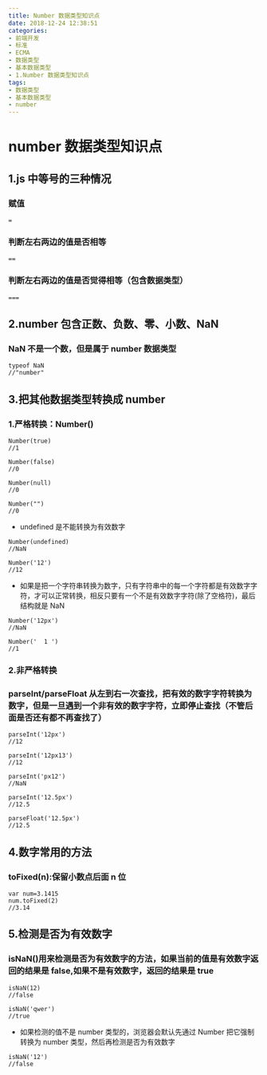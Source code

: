```yaml
---
title: Number 数据类型知识点
date: 2018-12-24 12:38:51
categories:
- 前端开发
- 标准
- ECMA
- 数据类型
- 基本数据类型
- 1.Number 数据类型知识点
tags:
- 数据类型
- 基本数据类型
- number
---
```


# number 数据类型知识点

## 1.js 中等号的三种情况

### 赋值

```
=
```

### 判断左右两边的值是否相等

```
==
```

### 判断左右两边的值是否觉得相等（包含数据类型）

```
===
```

## 2.number 包含正数、负数、零、小数、NaN

### NaN 不是一个数，但是属于 number 数据类型

```
typeof NaN
//"number"
```

## 3.把其他数据类型转换成 number

### 1.严格转换：Number()

```
Number(true)
//1
```

```
Number(false)
//0
```

```
Number(null)
//0
```

```
Number("")
//0
```

* undefined 是不能转换为有效数字

```
Number(undefined)
//NaN
```

```
Number('12')
//12
```

* 如果是把一个字符串转换为数字，只有字符串中的每一个字符都是有效数字字符，才可以正常转换，相反只要有一个不是有效数字字符(除了空格符)，最后结构就是 NaN

```
Number('12px')
//NaN
```

```
Number('  1 ')
//1
```

### 2.非严格转换

### parseInt/parseFloat 从左到右一次查找，把有效的数字字符转换为数字，但是一旦遇到一个非有效的数字字符，立即停止查找（不管后面是否还有都不再查找了）

```
parseInt('12px')
//12
```

```
parseInt('12px13')
//12
```

```
parseInt('px12')
//NaN
```

```
parseInt('12.5px')
//12.5
```

```
parseFloat('12.5px')
//12.5
```

## 4.数字常用的方法

### toFixed(n):保留小数点后面 n 位

```
var num=3.1415
num.toFixed(2)
//3.14
```

## 5.检测是否为有效数字

### isNaN()用来检测是否为有效数字的方法，如果当前的值是有效数字返回的结果是 false,如果不是有效数字，返回的结果是 true

```
isNaN(12)
//false
```

```
isNaN('qwer')
//true
```

* 如果检测的值不是 number 类型的，浏览器会默认先通过 Number 把它强制转换为 number 类型，然后再检测是否为有效数字

```
isNaN('12')
//false
```
